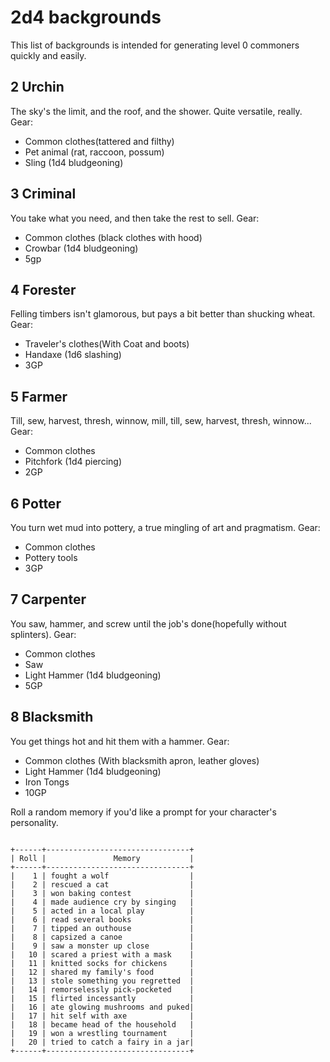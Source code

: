 # 2d4 backgrounds
This list of backgrounds is intended for generating level 0 commoners quickly
and easily.

## 2 Urchin
The sky's the limit, and the roof, and the shower. Quite versatile, really. 
Gear:
- Common clothes(tattered and filthy)
- Pet animal (rat, raccoon, possum)
- Sling (1d4 bludgeoning)

## 3 Criminal
You take what you need, and then take the rest to sell.
Gear:
- Common clothes (black clothes with hood)
- Crowbar (1d4 bludgeoning)
- 5gp

## 4 Forester
Felling timbers isn't glamorous, but pays a bit better than shucking wheat.
Gear:
- Traveler's clothes(With Coat and boots)
- Handaxe (1d6 slashing)
- 3GP

## 5 Farmer
Till, sew, harvest, thresh, winnow, mill, till, sew, harvest, thresh, winnow... 
Gear:
- Common clothes
- Pitchfork (1d4 piercing)
- 2GP

## 6 Potter
You turn wet mud into pottery, a true mingling of art and pragmatism.
Gear:
- Common clothes
- Pottery tools
- 3GP

## 7 Carpenter
You saw, hammer, and screw until the job's done(hopefully without splinters). 
Gear:
- Common clothes
- Saw
- Light Hammer (1d4 bludgeoning)
- 5GP

## 8 Blacksmith
You get things hot and hit them with a hammer. 
Gear:
- Common clothes (With blacksmith apron, leather gloves)
- Light Hammer (1d4 bludgeoning)
- Iron Tongs
- 10GP

Roll a random memory if you'd like a prompt for your character's
personality.
```

+------+--------------------------------+
| Roll |               Memory           |
+------+--------------------------------+
|    1 | fought a wolf                  |
|    2 | rescued a cat                  |
|    3 | won baking contest             |
|    4 | made audience cry by singing   |
|    5 | acted in a local play          |
|    6 | read several books             |
|    7 | tipped an outhouse             |
|    8 | capsized a canoe               |
|    9 | saw a monster up close         |
|   10 | scared a priest with a mask    |
|   11 | knitted socks for chickens     |
|   12 | shared my family's food        |
|   13 | stole something you regretted  |
|   14 | remorselessly pick-pocketed    |
|   15 | flirted incessantly            |
|   16 | ate glowing mushrooms and puked|
|   17 | hit self with axe              |
|   18 | became head of the household   |
|   19 | won a wrestling tournament     |
|   20 | tried to catch a fairy in a jar|
+------+--------------------------------+
```